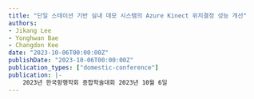 ```yaml
---
title: "단일 스테이션 기반 실내 데모 시스템의 Azure Kinect 위치결정 성능 개선"
authors:
- Jikang Lee
- Yonghwan Bae
- Changdon Kee
date: "2023-10-06T00:00:00Z"
publishDate: "2023-10-06T00:00:00Z"
publication_types: ["domestic-conference"]
publication: |-
    2023년 한국항행학회 종합학술대회 2023년 10월 6일
---
```

